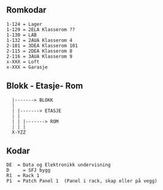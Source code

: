 
## Romkodar
```
1-124 = Lager
1-129 = 2ELA Klasserom ??
1-130 = LAB
1-132 = 2AUA Klasserom 4
2-101 = 3DEA Klasserom 101
2-115 = 2DEA Klasserom 8
2-116 = 3AUA Klasserom 9
x-XXX = Loft
x-XXX = Garasje
```

## Blokk - Etasje- Rom
```
  |-------> BLOKK
  |
  | |-------> ETASJE
  | |  
  | | |-------> ROM
  | | |
  X-YZZ
```

## Kodar
```
DE	= Data og Elektronikk undervisning
D	  = SFJ bygg
R1	= Rack 1					       
P1	= Patch Panel 1	 (Panel i rack, skap eller på vegg)
```
